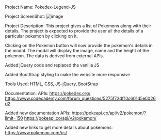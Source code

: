 Project Name: Pokedex-Legend-JS

Project ScreenShot: ![image](https://user-images.githubusercontent.com/80176993/123566081-cecf0880-d78c-11eb-8ee7-7fff2daaabbb.png)

Project Description: This project gives a list of Pokemons along with their details. The project is expected to provide the user all the details of a particular pokemon by clicking on it.

Clicking on the Pokemon button will now provide the pokemon's details in the modal. The modal will display the image, name and the height of the pokemon. The data is derived from external APIs.

Added jQuery code and replaced the vanilla JS

Added BootStrap styling to make the website more responsive


Tools Used: HTML, CSS, JS-jQuery, BootStrap

Documentation: APIs:
https://pokedex.org/
https://www.codecademy.com/forum_questions/5275f72df10c601d5e0026d2

Added new documentation APIs:
https://pokeapi.co/api/v2/pokemon/?limit=150
https://pokeapi.co/api/v2/pokemon/

Added new links to get more details about pokemons:
https://www.pokemon.com/us/


